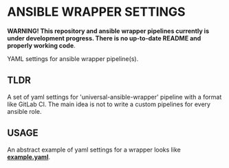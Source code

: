 ANSIBLE WRAPPER SETTINGS
========================

**WARNING! This repository and ansible wrapper pipelines currently is under development progress. There is no up-to-date
README and properly working code**.

YAML settings for ansible wrapper pipeline(s).

## TLDR

A set of yaml settings for 'universal-ansible-wrapper' pipeline with a format like GitLab CI. The main idea is not to 
write a custom pipelines for every ansible role.

## USAGE

An abstract example of yaml settings for a wrapper looks like [**example.yaml**](settings/example.yaml).
